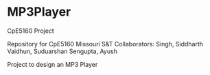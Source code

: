 # MP3Player
CpE5160 Project

Repository for CpE5160 Missouri S&T
Collaborators:
Singh, Siddharth
Vaidhun, Suduarshan
Sengupta, Ayush

Project to design an MP3 Player